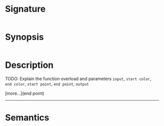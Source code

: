 # Signature
```vikid-signature
```

# Synopsis
```vikid-synopsis
```

# Description
TODO: Explain the function overload and parameters `input`, `start color`, `end color`, `start point`, `end point`, `output`

[more...](end point)

----
# Semantics